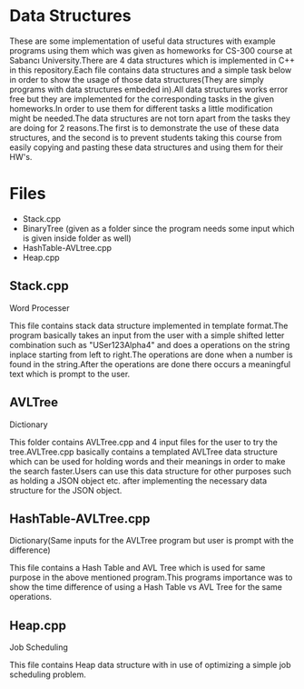 # Data Structures

These are some implementation of useful data structures with example programs using them which was given as homeworks for CS-300 course at Sabancı University.There are 4 data structures which is implemented in C++ in this repository.Each file contains data structures and a simple task below in order to show the usage of those data structures(They are simply programs with data structures embeded in).All data structures works error free but they are implemented for the corresponding tasks in the given homeworks.In order to use them for different tasks a little modification might be needed.The data structures are not torn apart from the tasks they are doing for 2 reasons.The first is to demonstrate the use of these data structures, and the second is to prevent students taking this course from easily copying and pasting these data structures and using them for their HW's.

# Files

 * Stack.cpp
 * BinaryTree (given as a folder since the program needs some input which is given inside folder as well)
 * HashTable-AVLtree.cpp
 * Heap.cpp
 
## Stack.cpp

Word Processer

This file contains stack data structure implemented in template format.The program basically takes an input from the user with a simple shifted letter combination such as "USer123Alpha4" and does a operations on the string inplace starting from left to right.The operations are done when a number is found in the string.After the operations are done there occurs a meaningful text which is prompt to the user. 

## AVLTree

Dictionary

This folder contains AVLTree.cpp and 4 input files for the user to try the tree.AVLTree.cpp basically contains a templated AVLTree data structure which can be used for holding words and their meanings in order to make the search faster.Users can use this data structure for other purposes such as holding a JSON object etc. after implementing the necessary data structure for the JSON object.

## HashTable-AVLTree.cpp

Dictionary(Same inputs for the AVLTree program but user is prompt with the difference)

This file contains a Hash Table and AVL Tree which is used for same purpose in the above mentioned program.This programs importance was to show the time difference of using a Hash Table vs AVL Tree for the same operations.

## Heap.cpp

Job Scheduling

This file contains Heap data structure with in use of optimizing a simple job scheduling problem.
